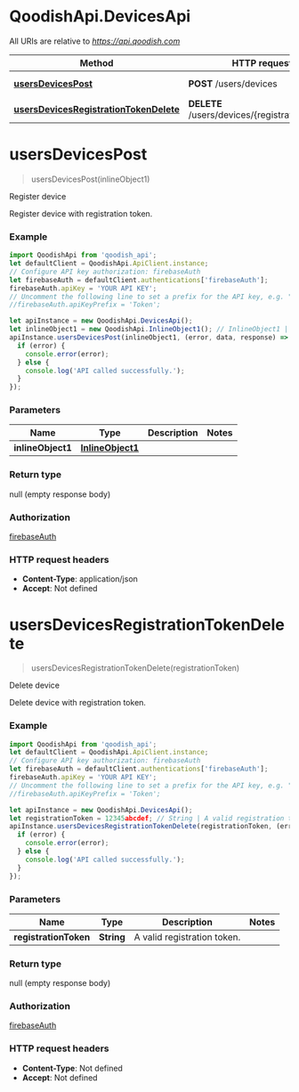 # QoodishApi.DevicesApi

All URIs are relative to *https://api.qoodish.com*

Method | HTTP request | Description
------------- | ------------- | -------------
[**usersDevicesPost**](DevicesApi.md#usersDevicesPost) | **POST** /users/devices | Register device
[**usersDevicesRegistrationTokenDelete**](DevicesApi.md#usersDevicesRegistrationTokenDelete) | **DELETE** /users/devices/{registration_token} | Delete device


<a name="usersDevicesPost"></a>
# **usersDevicesPost**
> usersDevicesPost(inlineObject1)

Register device

Register device with registration token.

### Example
```javascript
import QoodishApi from 'qoodish_api';
let defaultClient = QoodishApi.ApiClient.instance;
// Configure API key authorization: firebaseAuth
let firebaseAuth = defaultClient.authentications['firebaseAuth'];
firebaseAuth.apiKey = 'YOUR API KEY';
// Uncomment the following line to set a prefix for the API key, e.g. "Token" (defaults to null)
//firebaseAuth.apiKeyPrefix = 'Token';

let apiInstance = new QoodishApi.DevicesApi();
let inlineObject1 = new QoodishApi.InlineObject1(); // InlineObject1 | 
apiInstance.usersDevicesPost(inlineObject1, (error, data, response) => {
  if (error) {
    console.error(error);
  } else {
    console.log('API called successfully.');
  }
});
```

### Parameters

Name | Type | Description  | Notes
------------- | ------------- | ------------- | -------------
 **inlineObject1** | [**InlineObject1**](InlineObject1.md)|  | 

### Return type

null (empty response body)

### Authorization

[firebaseAuth](../README.md#firebaseAuth)

### HTTP request headers

 - **Content-Type**: application/json
 - **Accept**: Not defined

<a name="usersDevicesRegistrationTokenDelete"></a>
# **usersDevicesRegistrationTokenDelete**
> usersDevicesRegistrationTokenDelete(registrationToken)

Delete device

Delete device with registration token.

### Example
```javascript
import QoodishApi from 'qoodish_api';
let defaultClient = QoodishApi.ApiClient.instance;
// Configure API key authorization: firebaseAuth
let firebaseAuth = defaultClient.authentications['firebaseAuth'];
firebaseAuth.apiKey = 'YOUR API KEY';
// Uncomment the following line to set a prefix for the API key, e.g. "Token" (defaults to null)
//firebaseAuth.apiKeyPrefix = 'Token';

let apiInstance = new QoodishApi.DevicesApi();
let registrationToken = 12345abcdef; // String | A valid registration token.
apiInstance.usersDevicesRegistrationTokenDelete(registrationToken, (error, data, response) => {
  if (error) {
    console.error(error);
  } else {
    console.log('API called successfully.');
  }
});
```

### Parameters

Name | Type | Description  | Notes
------------- | ------------- | ------------- | -------------
 **registrationToken** | **String**| A valid registration token. | 

### Return type

null (empty response body)

### Authorization

[firebaseAuth](../README.md#firebaseAuth)

### HTTP request headers

 - **Content-Type**: Not defined
 - **Accept**: Not defined

